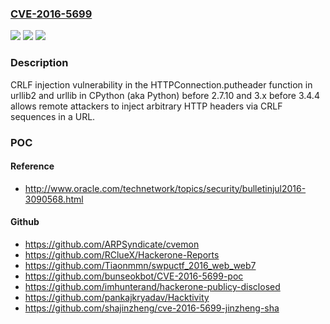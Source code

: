 ### [CVE-2016-5699](https://cve.mitre.org/cgi-bin/cvename.cgi?name=CVE-2016-5699)
![](https://img.shields.io/static/v1?label=Product&message=n%2Fa&color=blue)
![](https://img.shields.io/static/v1?label=Version&message=%3D%20n%2Fa%20&color=brighgreen)
![](https://img.shields.io/static/v1?label=Vulnerability&message=n%2Fa&color=brighgreen)

### Description

CRLF injection vulnerability in the HTTPConnection.putheader function in urllib2 and urllib in CPython (aka Python) before 2.7.10 and 3.x before 3.4.4 allows remote attackers to inject arbitrary HTTP headers via CRLF sequences in a URL.

### POC

#### Reference
- http://www.oracle.com/technetwork/topics/security/bulletinjul2016-3090568.html

#### Github
- https://github.com/ARPSyndicate/cvemon
- https://github.com/RClueX/Hackerone-Reports
- https://github.com/Tiaonmmn/swpuctf_2016_web_web7
- https://github.com/bunseokbot/CVE-2016-5699-poc
- https://github.com/imhunterand/hackerone-publicy-disclosed
- https://github.com/pankajkryadav/Hacktivity
- https://github.com/shajinzheng/cve-2016-5699-jinzheng-sha

